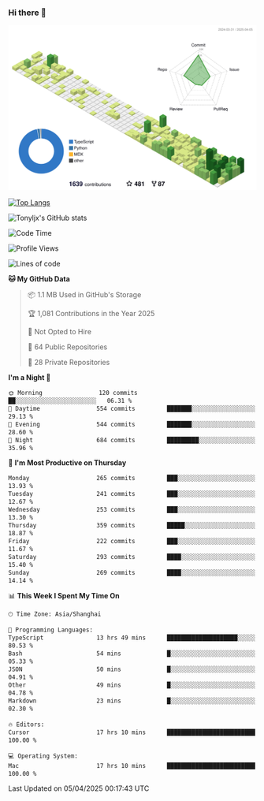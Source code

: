 ### Hi there 👋

![](./profile-3d-contrib/profile-green-animate.svg)

 

[![Top Langs](https://github-readme-stats.vercel.app/api/top-langs/?username=tonyljx)](https://github.com/anuraghazra/github-readme-stats)

![Tonyljx's GitHub stats](https://github-readme-stats.vercel.app/api?username=tonyljx&theme=default&show_icons=true)

 

<!--START_SECTION:waka-->
![Code Time](http://img.shields.io/badge/Code%20Time-1%2C259%20hrs%2011%20mins-blue)

![Profile Views](http://img.shields.io/badge/Profile%20Views-1-blue)

![Lines of code](https://img.shields.io/badge/From%20Hello%20World%20I%27ve%20Written-1.1%20million%20lines%20of%20code-blue)

**🐱 My GitHub Data** 

> 📦 1.1 MB Used in GitHub's Storage 
 > 
> 🏆 1,081 Contributions in the Year 2025
 > 
> 🚫 Not Opted to Hire
 > 
> 📜 64 Public Repositories 
 > 
> 🔑 28 Private Repositories 
 > 
**I'm a Night 🦉** 

```text
🌞 Morning                120 commits         ██░░░░░░░░░░░░░░░░░░░░░░░   06.31 % 
🌆 Daytime                554 commits         ███████░░░░░░░░░░░░░░░░░░   29.13 % 
🌃 Evening                544 commits         ███████░░░░░░░░░░░░░░░░░░   28.60 % 
🌙 Night                  684 commits         █████████░░░░░░░░░░░░░░░░   35.96 % 
```
📅 **I'm Most Productive on Thursday** 

```text
Monday                   265 commits         ███░░░░░░░░░░░░░░░░░░░░░░   13.93 % 
Tuesday                  241 commits         ███░░░░░░░░░░░░░░░░░░░░░░   12.67 % 
Wednesday                253 commits         ███░░░░░░░░░░░░░░░░░░░░░░   13.30 % 
Thursday                 359 commits         █████░░░░░░░░░░░░░░░░░░░░   18.87 % 
Friday                   222 commits         ███░░░░░░░░░░░░░░░░░░░░░░   11.67 % 
Saturday                 293 commits         ████░░░░░░░░░░░░░░░░░░░░░   15.40 % 
Sunday                   269 commits         ████░░░░░░░░░░░░░░░░░░░░░   14.14 % 
```


📊 **This Week I Spent My Time On** 

```text
🕑︎ Time Zone: Asia/Shanghai

💬 Programming Languages: 
TypeScript               13 hrs 49 mins      ████████████████████░░░░░   80.53 % 
Bash                     54 mins             █░░░░░░░░░░░░░░░░░░░░░░░░   05.33 % 
JSON                     50 mins             █░░░░░░░░░░░░░░░░░░░░░░░░   04.91 % 
Other                    49 mins             █░░░░░░░░░░░░░░░░░░░░░░░░   04.78 % 
Markdown                 23 mins             █░░░░░░░░░░░░░░░░░░░░░░░░   02.30 % 

🔥 Editors: 
Cursor                   17 hrs 10 mins      █████████████████████████   100.00 % 

💻 Operating System: 
Mac                      17 hrs 10 mins      █████████████████████████   100.00 % 
```


 Last Updated on 05/04/2025 00:17:43 UTC
<!--END_SECTION:waka-->
